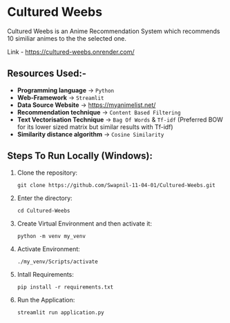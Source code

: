 # Cultured Weebs
 
Cultured Weebs is an Anime Recommendation System which recommends 10 similiar animes to the the selected one.

Link - https://cultured-weebs.onrender.com/



## Resources Used:-
- **Programming language** -> `Python`
- **Web-Framework** -> `Streamlit`
- **Data Source Website** -> https://myanimelist.net/
- **Recommendation technique** -> `Content Based Filtering`
- **Text Vectorisation Technique** -> `Bag Of Words` & `Tf-idf` (Preferred BOW for its lower sized matrix but similar results with Tf-idf)
- **Similarity distance algorithm** -> `Cosine Similarity` 



## Steps To Run Locally (Windows):
1. Clone the repository: 
   ```
   git clone https://github.com/Swapnil-11-04-01/Cultured-Weebs.git
   ```
2. Enter the directory:
   ```
   cd Cultured-Weebs
   ```
3. Create Virtual Environment and then activate it:
   ```
   python -m venv my_venv
   ```
4. Activate Environment:
   ```
   ./my_venv/Scripts/activate
   ```
5. Intall Requirements:
   ```
   pip install -r requirements.txt
   ```
6. Run the Application:
   ```
   streamlit run application.py
   ```
